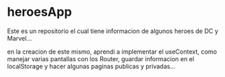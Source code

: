 # heroesApp


Este es un repositorio el cual tiene informacion de algunos heroes de DC y Marvel...

en la creacion de este mismo, aprendi a implementar el useContext, como manejar varias pantallas con los Router, guardar informacion en el localStorage y hacer algunas paginas publicas y privadas...